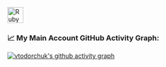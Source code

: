 <a href="https://www.ruby-lang.org/en/" target="_blank" rel="noreferrer"><img src="https://raw.githubusercontent.com/danielcranney/readme-generator/main/public/icons/skills/ruby-colored.svg" width="36" height="36" alt="Ruby" /></a>

### 📈 My Main Account GitHub Activity Graph:
[![vtodorchuk's github activity graph](https://github-readme-activity-graph.cyclic.app/graph?username=vladyslav-todorchuk-rg&theme=github-compact)](https://github.com/vladyslav-todorchuk-rg/github-readme-activity-graph)
